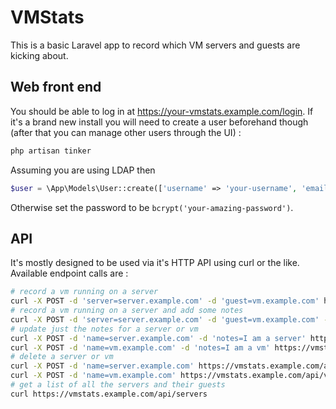 # VMStats
This is a basic Laravel app to record which VM servers and guests are kicking about.

## Web front end
You should be able to log in at https://your-vmstats.example.com/login.  If it's a brand new install you will need to create a user beforehand though (after that you can manage other users through the UI) :
```sh
php artisan tinker
```
Assuming you are using LDAP then
```php
$user = \App\Models\User::create(['username' => 'your-username', 'email' => 'you@example.com', 'surname' => 'Smith', 'forenames' => 'Jenny', 'is_staff' => true, 'password' => bcrypt(\Str::random(64))]);
```
Otherwise set the password to be `bcrypt('your-amazing-password')`.

## API
It's mostly designed to be used via it's HTTP API using curl or the like.  Available endpoint calls are :
```sh
# record a vm running on a server
curl -X POST -d 'server=server.example.com' -d 'guest=vm.example.com' https://vmstats.example.com/api/vms
# record a vm running on a server and add some notes
curl -X POST -d 'server=server.example.com' -d 'guest=vm.example.com' -d 'guest_notes=I am a VM' -d 'server_notes=I am a server' https://vmstats.example.com/api/vms
# update just the notes for a server or vm
curl -X POST -d 'name=server.example.com' -d 'notes=I am a server' https://vmstats.example.com/api/server/notes
curl -X POST -d 'name=vm.example.com' -d 'notes=I am a vm' https://vmstats.example.com/api/guest/notes
# delete a server or vm
curl -X POST -d 'name=server.example.com' https://vmstats.example.com/api/servers/delete
curl -X POST -d 'name=vm.example.com' https://vmstats.example.com/api/vms/delete
# get a list of all the servers and their guests
curl https://vmstats.example.com/api/servers
```
